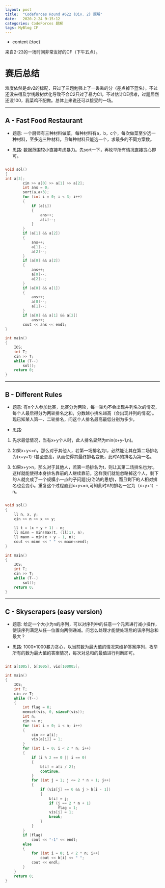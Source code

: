 ```yaml
---
layout: post
title:  "Codeforces Round #622 (Div. 2) 题解"
date:   2020-2-24 9:15:12
categories: CodeForces 题解
tags: MyBlog CF 
---
```


* content
{:toc}


来自2-23的一场时间非常友好的CF（下午五点）。




# 赛后总结

难度依然是div2的标配，只过了三题勉强上了一丢丢的分（差点掉下蓝名）。不过还没来得及学线段树优化导致不会C2只过了暴力C1。不过估计DE很难，过题居然还没100，我菜鸡不配做。总体上来说还可以接受的一场。

---

## A - Fast Food Restaurant

* 题意:
一个厨师有三种材料做菜，每种材料有a，b，c个，每次做菜至少选一种材料，至多选三种材料，且每种材料只能选一个，求最多的不同方案数。

* 思路:
数据范围较小直接考虑暴力。先sort一下，再枚举所有情况直接贪心即可。

```c++

void sol()
{
int a[3];
        cin >> a[0] >> a[1] >> a[2];
        int ans = 0;
        sort(a,a+3);
        for (int i = 0; i < 3; i++)
        {
            if (a[i])
            {
                ans++;
                a[i]--;
            }
        }
        if (a[1] && a[2])
        {
            ans++;
            a[1]--;
            a[2]--;
        }
        if (a[0] && a[2])
        {
            ans++;
            a[0]--;
            a[2]--;
        }
        if (a[0] && a[1])
        {
            ans++;
            a[0]--;
            a[1]--;
        }
        if (a[0] && a[1] && a[2])
            ans++;
        cout << ans << endl;
}
 
int main()
{
    IOS;
    int T;
    cin >> T;
    while (T--)
        sol();
    return 0;
}

```

---

## B - Different Rules

* 题意:
有n个人参加比赛，比赛分为两轮，每一轮均不会出现并列名次的情况，每个人最后得分为两轮排名之和，分数越小排名越高（会出现并列的情况）。现已知某人第一、二轮排名，问这个人排名最高最低分别为多少。

* 思路:
1. 先求最低情况，当有x+y个人时，此人排名显然为min(x+y-1,n)。

2. 如果x+y<=n，那么对于其他人，若第一场排名为t，必然能让其在第二场排名为(x+y+1)-t甚至更高，从而使得其最终排名变低，此时A的排名为第一名。

3. 如果x+y>n，那么对于其他人，若第一场排名为t，则让其第二场排名也为t，这样就能使得本身排名靠前的人继续靠前，这样我们就能忽略掉这个人，剩下的人就变成了一个规模小一点的子问题(分治法的思想)，而且剩下的人相对排名也会变小。重复这个过程直到x+y<=n,可知此时A的排名一定为（x+y+1）-n。

```c++

void sol()
{
    ll n, x, y;
    cin >> n >> x >> y;
 
    ll t = (x + y + 1) - n;
    ll minn = min(max(t, (ll)1), n);
    ll maxn = min(x + y - 1, n);
    cout << minn << " " << maxn<<endl;
}
 
int main()
{
    IOS;
    int T;
    cin >> T;
    while (T--)
        sol();
    return 0;
}

```

---

## C - Skyscrapers (easy version)

* 题意:
给定一个大小为n的序列，可以对序列中的任意一个元素进行减小操作，使该序列满足从任一位置向两侧递减。问怎么处理才能使处理后的该序列总和最大？


* 思路:
1000*1000暴力贪心，以当前数为最大值的情况来维护答案序列，枚举所有的数为最大值的答案情况，每次对总和的最值进行判断即可。

```c++

int a[1005], b[1005], vis[100005];

int main()
{
    IOS;
    int T;
    cin >> T;
    while (T--)
    {
        int flag = 0;
        memset(vis, 0, sizeof(vis));
        int n;
        cin >> n;
        for (int i = 0; i < n; i++)
        {
            cin >> a[i];
            vis[a[i]] = 1;
        }
        for (int i = 0; i < 2 * n; i++)
        {
            if (i % 2 == 0 || i == 0)
            {
                b[i] = a[i / 2];
                continue;
            }
            for (int j = 1; j <= 2 * n + 1; j++)
            {
                if (vis[j] == 0 && j > b[i - 1])
                {
                    b[i] = j;
                    if (j == 2 * n + 1)
                        flag = 1;
                    vis[j] = 1;
                    break;
                }
            }
        }
        if (flag)
            cout << "-1" << endl;
        else
        {
            for (int i = 0; i < 2 * n; i++)
                cout << b[i] << " ";
            cout << endl;
        }
    }
    return 0;
}

```
